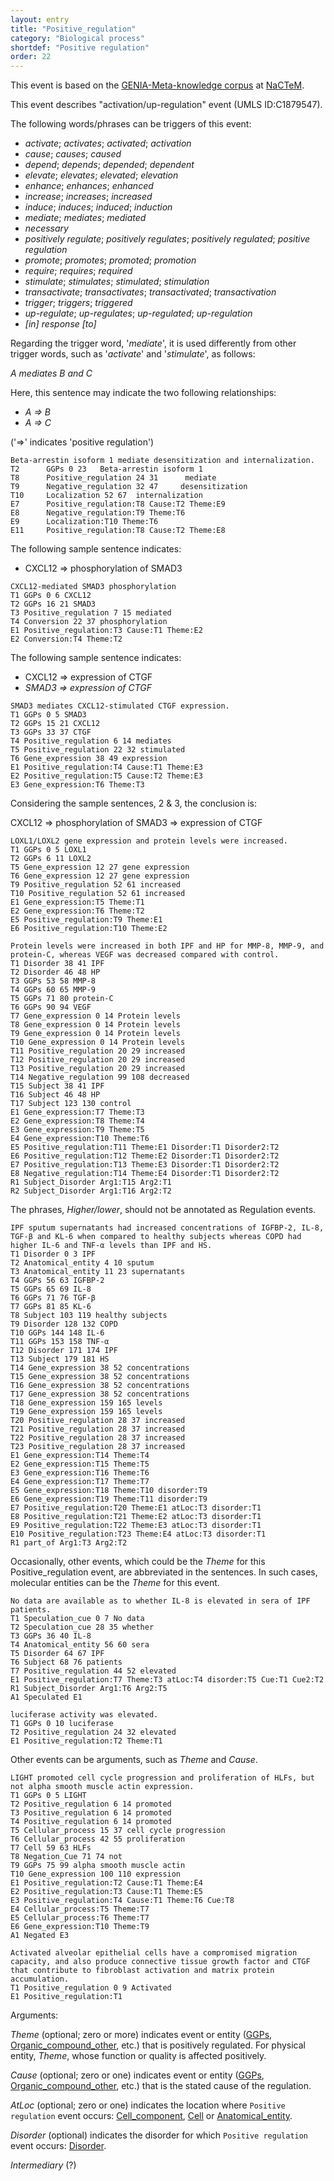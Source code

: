 ```yaml
---
layout: entry
title: "Positive_regulation"
category: "Biological process"
shortdef: "Positive regulation"
order: 22
---
```


This event is based on the <a href="http://www.nactem.ac.uk/meta-knowledge/">GENIA-Meta-knowledge corpus</a> at <a href="http://www.nactem.ac.uk/">NaCTeM</a>.

This event describes "activation/up-regulation" event (UMLS ID:C1879547).

The following words/phrases can be triggers of this event:

- *activate*; *activates*; *activated*; *activation*
- *cause*; *causes*; *caused*
- *depend*; *depends*; *depended*; *dependent*
- *elevate*; *elevates*; *elevated*; *elevation*
- *enhance*; *enhances*; *enhanced*
- *increase*; *increases*; *increased*
- *induce*; *induces*; *induced*; *induction*
- *mediate*; *mediates*; *mediated*
- *necessary*
- *positively regulate*; *positively regulates*; *positively regulated*; *positive regulation*
- *promote*; *promotes*; *promoted*; *promotion*
- *require*; *requires*; *required*
- *stimulate*; *stimulates*; *stimulated*; *stimulation*
- *transactivate*; *transactivates*; *transactivated*; *transactivation*
- *trigger*; *triggers*; *triggered*
- *up-regulate*; *up-regulates*; *up-regulated*; *up-regulation*
- *[in] response [to]*

Regarding the trigger word, '*mediate*', it is used differently from other trigger words, such as '*activate*' and '*stimulate*', as follows:

*A mediates B and C*

Here, this sentence may indicate the two following relationships:
- *A => B*
- *A => C*

('=>' indicates 'positive regulation')

~~~ ann
Beta-arrestin isoform 1 mediate desensitization and internalization.
T2      GGPs 0 23   Beta-arrestin isoform 1
T8      Positive_regulation 24 31      mediate
T9      Negative_regulation 32 47     desensitization
T10     Localization 52 67  internalization
E7      Positive_regulation:T8 Cause:T2 Theme:E9
E8      Negative_regulation:T9 Theme:T6
E9      Localization:T10 Theme:T6
E11     Positive_regulation:T8 Cause:T2 Theme:E8
~~~

The following sample sentence indicates:
- CXCL12 => phosphorylation of SMAD3
~~~ ann
CXCL12-mediated SMAD3 phosphorylation
T1 GGPs 0 6 CXCL12
T2 GGPs 16 21 SMAD3
T3 Positive_regulation 7 15 mediated
T4 Conversion 22 37 phosphorylation
E1 Positive_regulation:T3 Cause:T1 Theme:E2
E2 Conversion:T4 Theme:T2
~~~

The following sample sentence indicates:
- CXCL12 => expression of CTGF
- *SMAD3 => expression of CTGF*
~~~ ann
SMAD3 mediates CXCL12-stimulated CTGF expression.
T1 GGPs 0 5 SMAD3
T2 GGPs 15 21 CXCL12
T3 GGPs 33 37 CTGF
T4 Positive_regulation 6 14 mediates
T5 Positive_regulation 22 32 stimulated
T6 Gene_expression 38 49 expression
E1 Positive_regulation:T4 Cause:T1 Theme:E3
E2 Positive_regulation:T5 Cause:T2 Theme:E3
E3 Gene_expression:T6 Theme:T3
~~~

Considering the sample sentences, 2 & 3, the conclusion is:

CXCL12 => phosphorylation of SMAD3 => expression of CTGF

~~~ ann
LOXL1/LOXL2 gene expression and protein levels were increased.
T1 GGPs 0 5 LOXL1
T2 GGPs 6 11 LOXL2
T5 Gene_expression 12 27 gene expression
T6 Gene_expression 12 27 gene expression
T9 Positive_regulation 52 61 increased
T10 Positive_regulation 52 61 increased
E1 Gene_expression:T5 Theme:T1
E2 Gene_expression:T6 Theme:T2
E5 Positive_regulation:T9 Theme:E1
E6 Positive_regulation:T10 Theme:E2
~~~

<!--
~~~ ann
LOXL1/LOXL2 gene expression and protein levels were increased.
T1 GGPs 0 5;12 16 LOXL1 gene
T2 GGPs 6 16 LOXL2 gene
T3 GGPs 0 5;32 39 LOXL1 protein
T4 GGPs 6 11;32 39 LOXL2 protein
T5 Gene_expression 12 27 gene expression
T6 Gene_expression 12 27 gene expression
T7 Gene_expression 32 46 protein levels
T8 Gene_expression 32 46 protein levels
T9 Positive_regulation 52 61 increased
T10 Positive_regulation 52 61 increased
T11 Positive_regulation 52 61 increased
T12 Positive_regulation 52 61 increased
E1 Gene_expression:T5 Theme:T1
E2 Gene_expression:T6 Theme:T2
E3 Gene_expression:T7 Theme:T3
E4 Gene_expression:T8 Theme:T4
E5 Positive_regulation:T9 Theme:E1
E6 Positive_regulation:T10 Theme:E2
E7 Positive_regulation:T11 Theme:E3
E8 Positive_regulation:T12 Theme:E4
~~~
-->

~~~ ann
Protein levels were increased in both IPF and HP for MMP-8, MMP-9, and protein-C, whereas VEGF was decreased compared with control.
T1 Disorder 38 41 IPF
T2 Disorder 46 48 HP
T3 GGPs 53 58 MMP-8
T4 GGPs 60 65 MMP-9
T5 GGPs 71 80 protein-C
T6 GGPs 90 94 VEGF
T7 Gene_expression 0 14 Protein levels
T8 Gene_expression 0 14 Protein levels
T9 Gene_expression 0 14 Protein levels
T10 Gene_expression 0 14 Protein levels
T11 Positive_regulation 20 29 increased
T12 Positive_regulation 20 29 increased
T13 Positive_regulation 20 29 increased
T14 Negative_regulation 99 108 decreased
T15 Subject 38 41 IPF
T16 Subject 46 48 HP
T17 Subject 123 130 control 
E1 Gene_expression:T7 Theme:T3
E2 Gene_expression:T8 Theme:T4
E3 Gene_expression:T9 Theme:T5
E4 Gene_expression:T10 Theme:T6
E5 Positive_regulation:T11 Theme:E1 Disorder:T1 Disorder2:T2
E6 Positive_regulation:T12 Theme:E2 Disorder:T1 Disorder2:T2
E7 Positive_regulation:T13 Theme:E3 Disorder:T1 Disorder2:T2
E8 Negative_regulation:T14 Theme:E4 Disorder:T1 Disorder2:T2
R1 Subject_Disorder Arg1:T15 Arg2:T1
R2 Subject_Disorder Arg1:T16 Arg2:T2
~~~

<!---
~~~ ann
Protein levels were increased in both IPF and HP for MMP-8, MMP-9, and protein-C, whereas VEGF was decreased compared with control.
T1 Disorder 38 41 IPF
T2 Disorder 46 48 HP
T3 GGPs 53 58 MMP-8
T4 GGPs 60 65 MMP-9
T5 GGPs 71 80 protein-C
T6 GGPs 90 94 VEGF
T7 Gene_expression 0 14 Protein levels
T8 Gene_expression 0 14 Protein levels
T9 Gene_expression 0 14 Protein levels
T10 Gene_expression 0 14 Protein levels
T11 Positive_regulation 20 29 increased
T12 Positive_regulation 20 29 increased
T13 Positive_regulation 20 29 increased
T14 Negative_regulation 99 108 decreased
T18 Positive_regulation 20 29 increased
T19 Positive_regulation 20 29 increased
T20 Positive_regulation 20 29 increased
T21 Negative_regulation 99 108 decreased
T15 Subject 38 41 IPF
T16 Subject 46 48 HP
T17 Subject 123 130 control 
E1 Gene_expression:T7 Theme:T3
E2 Gene_expression:T8 Theme:T4
E3 Gene_expression:T9 Theme:T5
E4 Gene_expression:T10 Theme:T6
E5 Positive_regulation:T11 Theme:E1 Subject:T15 Subject2:T16
E6 Positive_regulation:T12 Theme:E2 Subject:T15 Subject2:T16
E7 Positive_regulation:T13 Theme:E3 Subject:T15 Subject2:T16
E8 Positive_regulation:T18 Theme:E1 Subject:T17
E9 Positive_regulation:T19 Theme:E2 Subject:T17
E10 Positive_regulation:T20 Theme:E3 Subject:T17
E11 Negative_regulation:T14 Theme:E4 Subject:T15 Subject2:T16
E12 Negative_regulation:T21 Theme:E4 Subject:T17
R1 Subject_Disorder Arg1:T15 Arg2:T1
R2 Subject_Disorder Arg1:T16 Arg2:T2
A1 Negated E8
A2 Negated E9
A3 Negated E10
A4 Negated E12
~~~
~~~ ann
Protein levels were increased in both IPF and HP for MMP-8, MMP-9, and protein-C, whereas VEGF was decreased compared with control.
T1 Disorder 38 41 IPF
T2 Disorder 46 48 HP
T3 GGPs 53 58 MMP-8
T4 GGPs 60 65 MMP-9
T5 GGPs 71 80 protein-C
T6 GGPs 90 94 VEGF
T7 Gene_expression 0 14 Protein levels
T8 Gene_expression 0 14 Protein levels
T9 Gene_expression 0 14 Protein levels
T10 Gene_expression 0 14 Protein levels
T11 Positive_regulation 20 29 increased
T12 Positive_regulation 20 29 increased
T13 Positive_regulation 20 29 increased
T14 Negative_regulation 99 108 decreased
T18 Positive_regulation 20 29 increased
T19 Positive_regulation 20 29 increased
T20 Positive_regulation 20 29 increased
T21 Negative_regulation 99 108 decreased
T15 Subject 38 41 IPF
T16 Subject 46 48 HP
T17 Subject 123 130 control 
E1 Gene_expression:T7 Theme:T3
E2 Gene_expression:T8 Theme:T4
E3 Gene_expression:T9 Theme:T5
E4 Gene_expression:T10 Theme:T6
E5 Positive_regulation:T11 Theme:E1 Subject:T15 Subject2:T16
E6 Positive_regulation:T12 Theme:E2 Subject:T15 Subject2:T16
E7 Positive_regulation:T13 Theme:E3 Subject:T15 Subject2:T16
E8 Positive_regulation:T18 Theme:E1 Subject:T17
E9 Positive_regulation:T19 Theme:E2 Subject:T17
E10 Positive_regulation:T20 Theme:E3 Subject:T17
E11 Negative_regulation:T14 Theme:E4 Subject:T15 Subject2:T16
E12 Negative_regulation:T21 Theme:E4 Subject:T17
R1 Subject_Disorder Arg1:T15 Arg2:T1
R2 Subject_Disorder Arg1:T16 Arg2:T2
A1 Manner E8 low
A2 Manner E9 low
A3 Manner E10 low
A4 Manner E12 low
~~~
--->

The phrases, *Higher/lower*, should not be annotated as Regulation events.

~~~ ann
IPF sputum supernatants had increased concentrations of IGFBP-2, IL-8, TGF-β and KL-6 when compared to healthy subjects whereas COPD had higher IL-6 and TNF-α levels than IPF and HS.
T1 Disorder 0 3 IPF
T2 Anatomical_entity 4 10 sputum
T3 Anatomical_entity 11 23 supernatants
T4 GGPs 56 63 IGFBP-2
T5 GGPs 65 69 IL-8
T6 GGPs 71 76 TGF-β
T7 GGPs 81 85 KL-6
T8 Subject 103 119 healthy subjects
T9 Disorder 128 132 COPD
T10 GGPs 144 148 IL-6
T11 GGPs 153 158 TNF-α
T12 Disorder 171 174 IPF
T13 Subject 179 181 HS
T14 Gene_expression 38 52 concentrations
T15 Gene_expression 38 52 concentrations
T16 Gene_expression 38 52 concentrations
T17 Gene_expression 38 52 concentrations
T18 Gene_expression 159 165 levels
T19 Gene_expression 159 165 levels
T20 Positive_regulation 28 37 increased
T21 Positive_regulation 28 37 increased
T22 Positive_regulation 28 37 increased
T23 Positive_regulation 28 37 increased
E1 Gene_expression:T14 Theme:T4
E2 Gene_expression:T15 Theme:T5
E3 Gene_expression:T16 Theme:T6
E4 Gene_expression:T17 Theme:T7
E5 Gene_expression:T18 Theme:T10 disorder:T9
E6 Gene_expression:T19 Theme:T11 disorder:T9
E7 Positive_regulation:T20 Theme:E1 atLoc:T3 disorder:T1
E8 Positive_regulation:T21 Theme:E2 atLoc:T3 disorder:T1
E9 Positive_regulation:T22 Theme:E3 atLoc:T3 disorder:T1
E10 Positive_regulation:T23 Theme:E4 atLoc:T3 disorder:T1
R1 part_of Arg1:T3 Arg2:T2
~~~

Occasionally, other events, which could be the *Theme* for this Positive_regulation event, are abbreviated in the sentences. In such cases, molecular entities can be the *Theme* for this event.

~~~ ann
No data are available as to whether IL-8 is elevated in sera of IPF patients.
T1 Speculation_cue 0 7 No data
T2 Speculation_cue 28 35 whether
T3 GGPs 36 40 IL-8
T4 Anatomical_entity 56 60 sera
T5 Disorder 64 67 IPF
T6 Subject 68 76 patients
T7 Positive_regulation 44 52 elevated
E1 Positive_regulation:T7 Theme:T3 atLoc:T4 disorder:T5 Cue:T1 Cue2:T2
R1 Subject_Disorder Arg1:T6 Arg2:T5
A1 Speculated E1
~~~

~~~ ann
luciferase activity was elevated.
T1 GGPs 0 10 luciferase
T2 Positive_regulation 24 32 elevated
E1 Positive_regulation:T2 Theme:T1
~~~

Other events can be arguments, such as *Theme* and *Cause*.
~~~ ann
LIGHT promoted cell cycle progression and proliferation of HLFs, but not alpha smooth muscle actin expression.
T1 GGPs 0 5 LIGHT
T2 Positive_regulation 6 14 promoted
T3 Positive_regulation 6 14 promoted
T4 Positive_regulation 6 14 promoted
T5 Cellular_process 15 37 cell cycle progression
T6 Cellular_process 42 55 proliferation
T7 Cell 59 63 HLFs
T8 Negation_Cue 71 74 not
T9 GGPs 75 99 alpha smooth muscle actin
T10 Gene_expression 100 110 expression
E1 Positive_regulation:T2 Cause:T1 Theme:E4
E2 Positive_regulation:T3 Cause:T1 Theme:E5
E3 Positive_regulation:T4 Cause:T1 Theme:T6 Cue:T8
E4 Cellular_process:T5 Theme:T7
E5 Cellular_process:T6 Theme:T7
E6 Gene_expression:T10 Theme:T9
A1 Negated E3
~~~
~~~ ann
Activated alveolar epithelial cells have a compromised migration capacity, and also produce connective tissue growth factor and CTGF that contribute to fibroblast activation and matrix protein accumulation.
T1 Positive_regulation 0 9 Activated
E1 Positive_regulation:T1
~~~

Arguments:

*Theme* (optional; zero or more) indicates event or entity ([GGPs](), [Organic_compound_other](), etc.) that is positively regulated. For physical entity, *Theme*, whose function or quality is affected positively.

*Cause* (optional; zero or one) indicates event or entity ([GGPs](), [Organic_compound_other](), etc.) that is the stated cause of the regulation.

*AtLoc* (optional; zero or one) indicates the location where `Positive regulation` event occurs: [Cell_component](), [Cell]() or [Anatomical_entity]().

*Disorder* (optional) indicates the disorder for which `Positive regulation` event occurs: [Disorder]().

*Intermediary* (?)

<!---
The *atLoc*, *fromLoc* and *toLoc* for this event must be [Subject](), [Anatomical_entity](), [Cell](), [Cell_component]() and [Entity Property]().

The other arguments, such as *Cause*, *Theme*, *Participant*, and *Product*, for this event can be any entities or events.
--->

<!--details-->



